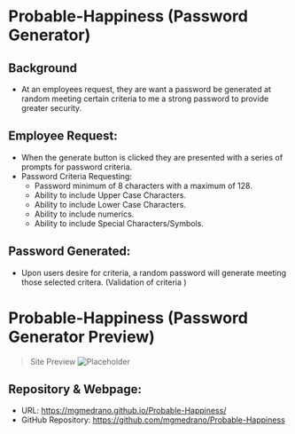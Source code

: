# Probable-Happiness (Password Generator)


## Background
- At an employees request, they are want a password be generated at random meeting certain criteria to me a strong password to provide greater security. 


## Employee Request:
- When the generate button is clicked they are presented with a series of prompts for password criteria. 
- Password Criteria Requesting:
    - Password minimum of 8 characters with a maximum of 128.
    - Ability to include Upper Case Characters.
    - Ability to include Lower Case Characters.
    - Ability to include numerics.
    - Ability to include Special Characters/Symbols.

## Password Generated:
- Upon users desire for criteria, a random password will generate meeting those selected critera. (Validation of criteria )

# Probable-Happiness (Password Generator Preview)
> Site Preview 
![Placeholder](assets/) 


## Repository & Webpage:
- URL: https://mgmedrano.github.io/Probable-Happiness/
- GitHub Repository: https://github.com/mgmedrano/Probable-Happiness